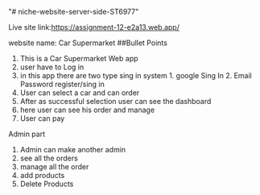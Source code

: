 "# niche-website-server-side-ST6977"

Live site link:https://assignment-12-e2a13.web.app/

website name: Car Supermarket 
##Bullet Points

1. This is a Car Supermarket Web app
2. user have to Log in
3. in this app there are two type sing in system 1. google Sing In 2. Email Password register/sing in
4. User can select a car and can order
5. After as successful selection user can see the dashboard
6. here user can see his order and manage
7. User can pay

Admin part

1. Admin can make another admin
2. see all the orders
3. manage all the order
4. add products
5. Delete Products
